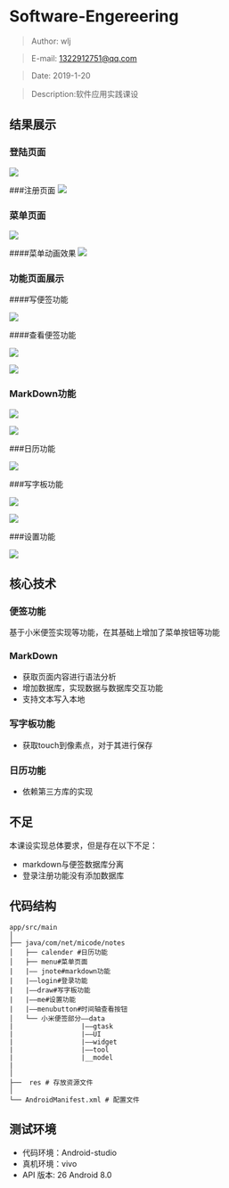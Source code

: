 # Software-Engereering
> Author: wlj

> E-mail: 1322912751@qq.com

> Date: 2019-1-20

>Description:软件应用实践课设

## 结果展示

### 登陆页面
![](./images/r1.png)

###注册页面
![](./images/r2.png)

### 菜单页面
![](./images/r3.png)

####菜单动画效果
![](./images/r4.png)

### 功能页面展示

####写便签功能

![](./images/r14.png)

####查看便签功能

![](./images/r5.png)

![](./images/r6.png)

### MarkDown功能

![](./images/r10.png)

![](./images/r12.png)

###日历功能

![](./images/r7.png)

###写字板功能

![](./images/r8.png)

![](./images/r15.png)

###设置功能

![](./images/r9.png)

## 核心技术

### 便签功能
基于小米便签实现等功能，在其基础上增加了菜单按钮等功能

### MarkDown
* 获取页面内容进行语法分析
* 增加数据库，实现数据与数据库交互功能
* 支持文本写入本地

### 写字板功能
* 获取touch到像素点，对于其进行保存

### 日历功能
* 依赖第三方库的实现


## 不足
本课设实现总体要求，但是存在以下不足：

* markdown与便签数据库分离
* 登录注册功能没有添加数据库

## 代码结构
```
app/src/main
│
├── java/com/net/micode/notes
│   ├── calender #日历功能
│   ├── menu#菜单页面
|   |—— jnote#markdown功能
|   |——login#登录功能
|   |——draw#写字板功能
|   |——me#设置功能
|   |——menubutton#时间轴查看按钮
│   └── 小米便签部分——data
|                 |——gtask
|                 |——UI
|                 |——widget
|                 |——tool
|                 |__model
|
│ 
├──  res # 存放资源文件
│
└── AndroidManifest.xml # 配置文件
```

## 测试环境

* 代码环境：Android-studio 
* 真机环境：vivo
* API 版本: 26 Android 8.0
